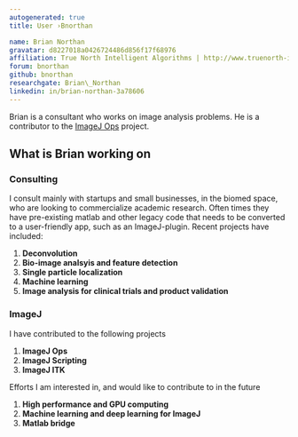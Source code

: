 ```yaml
---
autogenerated: true
title: User ›Bnorthan

name: Brian Northan
gravatar: d8227018a0426724486d856f17f68976
affiliation: True North Intelligent Algorithms | http://www.truenorth-ia.com/
forum: bnorthan
github: bnorthan
researchgate: Brian\_Northan
linkedin: in/brian-northan-3a78606
---
```


Brian is a consultant who works on image analysis problems. He is a contributor to the [ImageJ Ops](/libs/imagej-ops) project.

## What is Brian working on

### Consulting

I consult mainly with startups and small businesses, in the biomed space, who are looking to commercialize academic research. Often times they have pre-existing matlab and other legacy code that needs to be converted to a user-friendly app, such as an ImageJ-plugin. Recent projects have included:

1.  **Deconvolution**
2.  **Bio-image analsyis and feature detection**
3.  **Single particle localization**
4.  **Machine learning**
5.  **Image analysis for clinical trials and product validation**

### ImageJ

I have contributed to the following projects

1.  **ImageJ Ops**
2.  **ImageJ Scripting**
3.  **ImageJ ITK**

Efforts I am interested in, and would like to contribute to in the future

1.  **High performance and GPU computing**
2.  **Machine learning and deep learning for ImageJ**
3.  **Matlab bridge**
